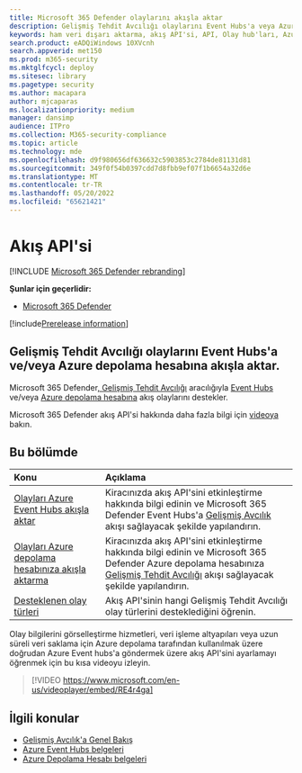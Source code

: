 ```yaml
---
title: Microsoft 365 Defender olaylarını akışla aktar
description: Gelişmiş Tehdit Avcılığı olaylarını Event Hubs'a veya Azure depolama hesabına akışla aktarmaya yönelik Microsoft 365 Defender yapılandırmayı öğrenin
keywords: ham veri dışarı aktarma, akış API'si, API, Olay hub'ları, Azure depolama, depolama hesabı, Gelişmiş Tehdit Avcılığı, ham veri paylaşımı
search.product: eADQiWindows 10XVcnh
search.appverid: met150
ms.prod: m365-security
ms.mktglfcycl: deploy
ms.sitesec: library
ms.pagetype: security
ms.author: macapara
author: mjcaparas
ms.localizationpriority: medium
manager: dansimp
audience: ITPro
ms.collection: M365-security-compliance
ms.topic: article
ms.technology: mde
ms.openlocfilehash: d9f980656df636632c5903853c2784de81131d81
ms.sourcegitcommit: 349f0f54b0397cdd7d8fbb9ef07f1b6654a32d6e
ms.translationtype: MT
ms.contentlocale: tr-TR
ms.lasthandoff: 05/20/2022
ms.locfileid: "65621421"
---
```

# <a name="streaming-api"></a>Akış API'si

[!INCLUDE [Microsoft 365 Defender rebranding](../../includes/microsoft-defender.md)]

**Şunlar için geçerlidir:**
- [Microsoft 365 Defender](https://go.microsoft.com/fwlink/?linkid=2118804)

[!include[Prerelease information](../../includes/prerelease.md)]

## <a name="stream-advanced-hunting-events-to-event-hubs-andor-azure-storage-account"></a>Gelişmiş Tehdit Avcılığı olaylarını Event Hubs'a ve/veya Azure depolama hesabına akışla aktar.

Microsoft 365 Defender[, Gelişmiş Tehdit Avcılığı](../defender/advanced-hunting-overview.md) aracılığıyla [Event Hubs](/azure/event-hubs/) ve/veya [Azure depolama hesabına](/azure/event-hubs/) akış olaylarını destekler.

Microsoft 365 Defender akış API'si hakkında daha fazla bilgi için [videoya](https://www.microsoft.com/en-us/videoplayer/embed/RE4r4ga) bakın.

## <a name="in-this-section"></a>Bu bölümde

Konu | Açıklama
:---|:---
[Olayları Azure Event Hubs akışla aktar](streaming-api-event-hub.md)| Kiracınızda akış API'sini etkinleştirme hakkında bilgi edinin ve Microsoft 365 Defender Event Hubs'a [Gelişmiş Avcılık](../defender/advanced-hunting-overview.md) akışı sağlayacak şekilde yapılandırın.
[Olayları Azure depolama hesabınıza akışla aktarma](streaming-api-storage.md)| Kiracınızda akış API'sini etkinleştirme hakkında bilgi edinin ve Microsoft 365 Defender Azure depolama hesabınıza [Gelişmiş Tehdit Avcılığı](advanced-hunting-overview.md) akışı sağlayacak şekilde yapılandırın.
[Desteklenen olay türleri](supported-event-types.md) | Akış API'sinin hangi Gelişmiş Tehdit Avcılığı olay türlerini desteklediğini öğrenin.

Olay bilgilerini görselleştirme hizmetleri, veri işleme altyapıları veya uzun süreli veri saklama için Azure depolama tarafından kullanılmak üzere doğrudan Azure Event hubs'a göndermek üzere akış API'sini ayarlamayı öğrenmek için bu kısa videoyu izleyin.  
> [!VIDEO https://www.microsoft.com/en-us/videoplayer/embed/RE4r4ga]

## <a name="related-topics"></a>İlgili konular
- [Gelişmiş Avcılık'a Genel Bakış](../defender/advanced-hunting-overview.md)
- [Azure Event Hubs belgeleri](/azure/event-hubs/)
- [Azure Depolama Hesabı belgeleri](/azure/storage/common/storage-account-overview)

